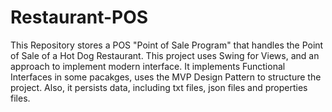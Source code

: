# Restaurant-POS
This Repository stores a POS "Point of Sale Program" that handles the Point of Sale of a Hot Dog Restaurant. This project uses Swing for Views, and an approach to implement modern interface. It implements Functional Interfaces in some pacakges, uses the MVP Design Pattern to structure the project. Also, it persists data, including txt files, json files and properties files.
